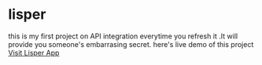 # lisper
this is my first project on API integration everytime you refresh it .It will provide you someone's embarrasing secret.
here's live demo of this project <a href="https://lisper-u0fk.onrender.com">Visit Lisper App</a>
